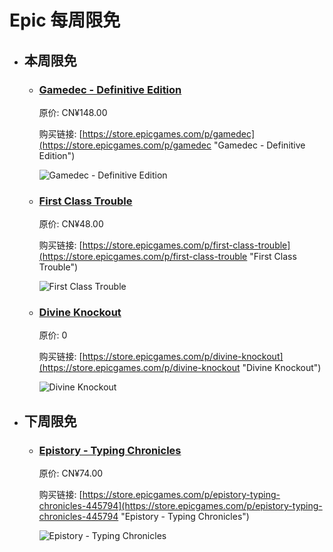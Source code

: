 # Epic 每周限免

- ## 本周限免


  - ### [Gamedec - Definitive Edition](https://store.epicgames.com/p/gamedec "Gamedec - Definitive Edition")

    原价: CN¥148.00

    购买链接: [https://store.epicgames.com/p/gamedec](https://store.epicgames.com/p/gamedec "Gamedec - Definitive Edition")

    ![Gamedec - Definitive Edition](https://cdn1.epicgames.com/offer/b8abdf9f9bc64ed6b4128a71fd47607f/EGS_GamedecDefinitiveEdition_AnsharStudios_S1_2560x1440-3d18c3f9ffe2ba4ca88305479f99d1be)


  - ### [First Class Trouble](https://store.epicgames.com/p/first-class-trouble "First Class Trouble")

    原价: CN¥48.00

    购买链接: [https://store.epicgames.com/p/first-class-trouble](https://store.epicgames.com/p/first-class-trouble "First Class Trouble")

    ![First Class Trouble](https://cdn1.epicgames.com/salesEvent/salesEvent/egs-firstclasstrouble-invisiblewalls-s1-2560x1440-061767b6ed3f_2560x1440-5949bbfd7f9dd488810526905e93a0f1)


  - ### [Divine Knockout](https://store.epicgames.com/p/divine-knockout "Divine Knockout")

    原价: 0

    购买链接: [https://store.epicgames.com/p/divine-knockout](https://store.epicgames.com/p/divine-knockout "Divine Knockout")

    ![Divine Knockout](https://cdn1.epicgames.com/offer/1200aeb2f87c48349594d96554e2833d/DKO-LandscapeImage-2560x1440-Logo_2560x1440-0eff33cf210ca980da3a21556de35635)


- ## 下周限免


  - ### [Epistory - Typing Chronicles](https://store.epicgames.com/p/epistory-typing-chronicles-445794 "Epistory - Typing Chronicles")

    原价: CN¥74.00

    购买链接: [https://store.epicgames.com/p/epistory-typing-chronicles-445794](https://store.epicgames.com/p/epistory-typing-chronicles-445794 "Epistory - Typing Chronicles")

    ![Epistory - Typing Chronicles](https://cdn1.epicgames.com/spt-assets/2fe270709f944fc398851454cf476f95/epistory-typing-adventure-1t9zx.jpg)

